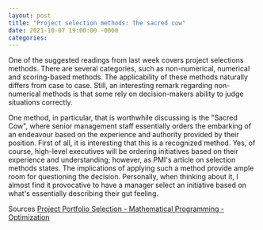 ```yaml
---
layout: post
title: "Project selection methods: The sacred cow"
date: 2021-10-07 19:00:00 -0000
categories:
---
```


One of the suggested readings from last week covers project selections methods. There are several categories, such as non-numerical, numerical and scoring-based methods. The applicability of these methods naturally differs from case to case. Still, an interesting remark regarding non-numerical methods is that some rely on decision-makers ability to judge situations correctly. 

One method, in particular, that is worthwhile discussing is the "Sacred Cow", where senior management staff essentially orders the embarking of an endeavour based on the experience and authority provided by their position. First of all, it is interesting that this is a recognized method. Yes, of course, high-level executives will be ordering initiatives based on their experience and understanding; however, as PMI's article on selection methods states. The implications of applying such a method provide ample room for questioning the decision. Personally, when thinking about it, I almost find it provocative to have a manager select an initiative based on what's essentially describing their gut feeling. 

Sources
[Project Portfolio Selection - Mathematical Programming - Optimization](https://www.pmi.org/learning/library/portfolio-selection-mathematical-programming-optimization-6074)
